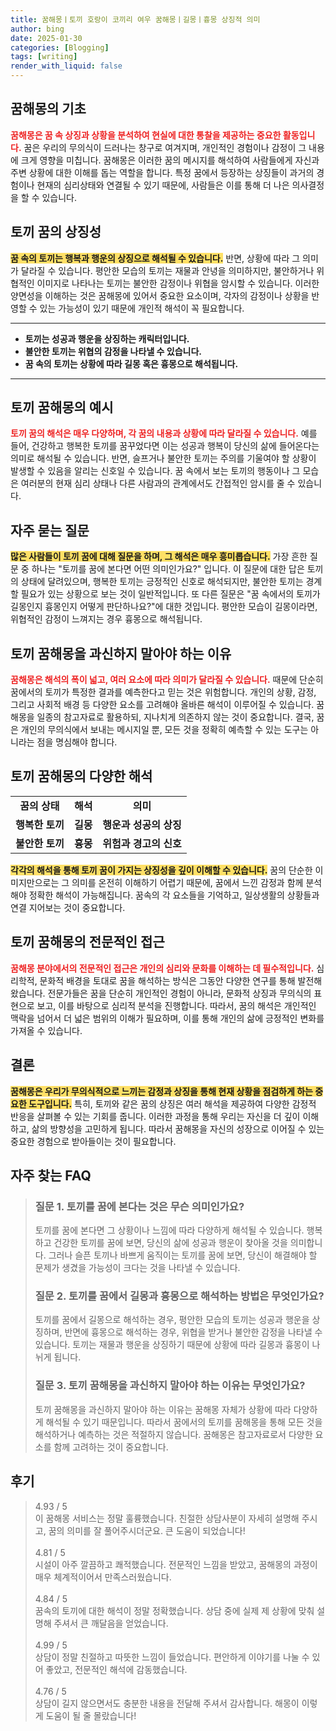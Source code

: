 ```yaml
---
title: 꿈해몽ㅣ토끼 호랑이 코끼리 여우 꿈해몽ㅣ길몽ㅣ흉몽 상징적 의미
author: bing
date: 2025-01-30
categories: [Blogging]
tags: [writing]
render_with_liquid: false
---
```



<h2 id='꿈해몽의 기초'>꿈해몽의 기초</h2>

<p><b><span style="color: #ee2323;">꿈해몽은 꿈 속 상징과 상황을 분석하여 현실에 대한 통찰을 제공하는 중요한 활동입니다.</span></b> 꿈은 우리의 무의식이 드러나는 창구로 여겨지며, 개인적인 경험이나 감정이 그 내용에 크게 영향을 미칩니다. 꿈해몽은 이러한 꿈의 메시지를 해석하여 사람들에게 자신과 주변 상황에 대한 이해를 돕는 역할을 합니다. 특정 꿈에서 등장하는 상징들이 과거의 경험이나 현재의 심리상태와 연결될 수 있기 때문에, 사람들은 이를 통해 더 나은 의사결정을 할 수 있습니다.</p>

<h2 id='토끼 꿈의 상징성'>토끼 꿈의 상징성</h2>

<p><b><span style="background-color: #ffe066;">꿈 속의 토끼는 행복과 행운의 상징으로 해석될 수 있습니다.</span></b> 반면, 상황에 따라 그 의미가 달라질 수 있습니다. 평안한 모습의 토끼는 재물과 안녕을 의미하지만, 불안하거나 위협적인 이미지로 나타나는 토끼는 불안한 감정이나 위협을 암시할 수 있습니다. 이러한 양면성을 이해하는 것은 꿈해몽에 있어서 중요한 요소이며, 각자의 감정이나 상황을 반영할 수 있는 가능성이 있기 때문에 개인적 해석이 꼭 필요합니다.</p>

<hr />

<ul>
    <li><b>토끼는 성공과 행운을 상징하는 캐릭터입니다.</b></li>
    <li><b>불안한 토끼는 위협의 감정을 나타낼 수 있습니다.</b></li>
    <li><b>꿈 속의 토끼는 상황에 따라 길몽 혹은 흉몽으로 해석됩니다.</b></li>
</ul>

<hr />

<h2 id='토끼 꿈해몽의 예시'>토끼 꿈해몽의 예시</h2>

<p><b><span style="color: #ee2323;">토끼 꿈의 해석은 매우 다양하며, 각 꿈의 내용과 상황에 따라 달라질 수 있습니다.</span></b> 예를 들어, 건강하고 행복한 토끼를 꿈꾸었다면 이는 성공과 행복이 당신의 삶에 들어온다는 의미로 해석될 수 있습니다. 반면, 슬프거나 불안한 토끼는 주의를 기울여야 할 상황이 발생할 수 있음을 알리는 신호일 수 있습니다. 꿈 속에서 보는 토끼의 행동이나 그 모습은 여러분의 현재 심리 상태나 다른 사람과의 관계에서도 간접적인 암시를 줄 수 있습니다.</p>

<h2 id='자주 묻는 질문'>자주 묻는 질문</h2>

<p><b><span style="background-color: #ffe066;">많은 사람들이 토끼 꿈에 대해 질문을 하며, 그 해석은 매우 흥미롭습니다.</span></b> 가장 흔한 질문 중 하나는 "토끼를 꿈에 본다면 어떤 의미인가요?" 입니다. 이 질문에 대한 답은 토끼의 상태에 달려있으며, 행복한 토끼는 긍정적인 신호로 해석되지만, 불안한 토끼는 경계할 필요가 있는 상황으로 보는 것이 일반적입니다. 또 다른 질문은 "꿈 속에서의 토끼가 길몽인지 흉몽인지 어떻게 판단하나요?"에 대한 것입니다. 평안한 모습이 길몽이라면, 위협적인 감정이 느껴지는 경우 흉몽으로 해석됩니다.</p>

<h2 id='토끼 꿈해몽을 과신하지 말아야 하는 이유'>토끼 꿈해몽을 과신하지 말아야 하는 이유</h2>

<p><b><span style="color: #ee2323;">꿈해몽은 해석의 폭이 넓고, 여러 요소에 따라 의미가 달라질 수 있습니다.</span></b> 때문에 단순히 꿈에서의 토끼가 특정한 결과를 예측한다고 믿는 것은 위험합니다. 개인의 상황, 감정, 그리고 사회적 배경 등 다양한 요소를 고려해야 올바른 해석이 이루어질 수 있습니다. 꿈해몽을 일종의 참고자료로 활용하되, 지나치게 의존하지 않는 것이 중요합니다. 결국, 꿈은 개인의 무의식에서 보내는 메시지일 뿐, 모든 것을 정확히 예측할 수 있는 도구는 아니라는 점을 명심해야 합니다.</p>

<h2 id='토끼 꿈해몽의 다양한 해석'>토끼 꿈해몽의 다양한 해석</h2>

<table>
    <tr>
        <td style="text-align: center; height: 17px;"><b>꿈의 상태</b></td>
        <td style="text-align: center; height: 17px;"><b>해석</b></td>
        <td style="text-align: center; height: 17px;"><b>의미</b></td>
    </tr>
    <tr>
        <td style="text-align: center; height: 17px;"><b>행복한 토끼</b></td>
        <td style="text-align: center; height: 17px;"><b>길몽</b></td>
        <td style="text-align: center; height: 17px;"><b>행운과 성공의 상징</b></td>
    </tr>
    <tr>
        <td style="text-align: center; height: 17px;"><b>불안한 토끼</b></td>
        <td style="text-align: center; height: 17px;"><b>흉몽</b></td>
        <td style="text-align: center; height: 17px;"><b>위험과 경고의 신호</b></td>
    </tr>
</table>

<p><b><span style="background-color: #ffe066;">각각의 해석을 통해 토끼 꿈이 가지는 상징성을 깊이 이해할 수 있습니다.</span></b> 꿈의 단순한 이미지만으로는 그 의미를 온전히 이해하기 어렵기 때문에, 꿈에서 느낀 감정과 함께 분석해야 정확한 해석이 가능해집니다. 꿈속의 각 요소들을 기억하고, 일상생활의 상황들과 연결 지어보는 것이 중요합니다.</p>

<h2 id='토끼 꿈해몽의 전문적인 접근'>토끼 꿈해몽의 전문적인 접근</h2>

<p><b><span style="color: #ee2323;">꿈해몽 분야에서의 전문적인 접근은 개인의 심리와 문화를 이해하는 데 필수적입니다.</span></b> 심리학적, 문화적 배경을 토대로 꿈을 해석하는 방식은 그동안 다양한 연구를 통해 발전해왔습니다. 전문가들은 꿈을 단순히 개인적인 경험이 아니라, 문화적 상징과 무의식의 표현으로 보고, 이를 바탕으로 심리적 분석을 진행합니다. 따라서, 꿈의 해석은 개인적인 맥락을 넘어서 더 넓은 범위의 이해가 필요하며, 이를 통해 개인의 삶에 긍정적인 변화를 가져올 수 있습니다.</p>

<h2 id='결론'>결론</h2>

<p><b><span style="background-color: #ffe066;">꿈해몽은 우리가 무의식적으로 느끼는 감정과 상징을 통해 현재 상황을 점검하게 하는 중요한 도구입니다.</span></b> 특히, 토끼와 같은 꿈의 상징은 여러 해석을 제공하여 다양한 감정적 반응을 살펴볼 수 있는 기회를 줍니다. 이러한 과정을 통해 우리는 자신을 더 깊이 이해하고, 삶의 방향성을 고민하게 됩니다. 따라서 꿈해몽을 자신의 성장으로 이어질 수 있는 중요한 경험으로 받아들이는 것이 필요합니다.</p>


<h2 id='자주_찾는_FAQ'>자주 찾는 FAQ</h2>
<div itemscope="" itemtype="https://schema.org/FAQPage"> 
<blockquote> 
<div itemscope="" itemprop="mainEntity" itemtype="https://schema.org/Question"> 
<h3 itemprop="name">질문 1. 토끼를 꿈에 본다는 것은 무슨 의미인가요?</h3> 
<div itemscope="" itemprop="acceptedAnswer" itemtype="https://schema.org/Answer"> 
<span itemprop="text"> 
<p>토끼를 꿈에 본다면 그 상황이나 느낌에 따라 다양하게 해석될 수 있습니다. 행복하고 건강한 토끼를 꿈에 보면, 당신의 삶에 성공과 행운이 찾아올 것을 의미합니다. 그러나 슬픈 토끼나 바쁘게 움직이는 토끼를 꿈에 보면, 당신이 해결해야 할 문제가 생겼을 가능성이 크다는 것을 나타낼 수 있습니다.</p> 
</span> 
</div> 
</div> 
<div itemscope="" itemprop="mainEntity" itemtype="https://schema.org/Question"> 
<h3 itemprop="name">질문 2. 토끼를 꿈에서 길몽과 흉몽으로 해석하는 방법은 무엇인가요?</h3> 
<div itemscope="" itemprop="acceptedAnswer" itemtype="https://schema.org/Answer"> 
<span itemprop="text"> 
<p>토끼를 꿈에서 길몽으로 해석하는 경우, 평안한 모습의 토끼는 성공과 행운을 상징하며, 반면에 흉몽으로 해석하는 경우, 위협을 받거나 불안한 감정을 나타낼 수 있습니다. 토끼는 재물과 행운을 상징하기 때문에 상황에 따라 길몽과 흉몽이 나뉘게 됩니다.</p> 
</span> 
</div> 
</div> 
<div itemscope="" itemprop="mainEntity" itemtype="https://schema.org/Question"> 
<h3 itemprop="name">질문 3. 토끼 꿈해몽을 과신하지 말아야 하는 이유는 무엇인가요?</h3> 
<div itemscope="" itemprop="acceptedAnswer" itemtype="https://schema.org/Answer"> 
<span itemprop="text"> 
<p>토끼 꿈해몽을 과신하지 말아야 하는 이유는 꿈해몽 자체가 상황에 따라 다양하게 해석될 수 있기 때문입니다. 따라서 꿈에서의 토끼를 꿈해몽을 통해 모든 것을 해석하거나 예측하는 것은 적절하지 않습니다. 꿈해몽은 참고자료로서 다양한 요소를 함께 고려하는 것이 중요합니다.</p> 
</span> 
</div> 
</div> 
</blockquote> 
</div>
<h2 id='후기'>후기</h2>
<div itemscope itemtype="https://schema.org/Product">
  <blockquote>
  <div itemprop="review" itemscope itemtype="https://schema.org/Review">
      <div itemprop="reviewRating" itemscope itemtype="https://schema.org/Rating"> <span itemprop="ratingValue">4.93</span> / <span itemprop="bestRating">5</span> </div>
      <span itemprop="reviewBody">이 꿈해몽 서비스는 정말 훌륭했습니다. 친절한 상담사분이 자세히 설명해 주시고, 꿈의 의미를 잘 풀어주시더군요. 큰 도움이 되었습니다!</span>
  </div>
  <br>
  <div itemprop="review" itemscope itemtype="https://schema.org/Review">
      <div itemprop="reviewRating" itemscope itemtype="https://schema.org/Rating"> <span itemprop="ratingValue">4.81</span> / <span itemprop="bestRating">5</span> </div>
      <span itemprop="reviewBody">시설이 아주 깔끔하고 쾌적했습니다. 전문적인 느낌을 받았고, 꿈해몽의 과정이 매우 체계적이어서 만족스러웠습니다.</span>
  </div>
  <br>
  <div itemprop="review" itemscope itemtype="https://schema.org/Review">
      <div itemprop="reviewRating" itemscope itemtype="https://schema.org/Rating"> <span itemprop="ratingValue">4.84</span> / <span itemprop="bestRating">5</span> </div>
      <span itemprop="reviewBody">꿈속의 토끼에 대한 해석이 정말 정확했습니다. 상담 중에 실제 제 상황에 맞춰 설명해 주셔서 큰 깨달음을 얻었습니다.</span>
  </div>
  <br>
  <div itemprop="review" itemscope itemtype="https://schema.org/Review">
      <div itemprop="reviewRating" itemscope itemtype="https://schema.org/Rating"> <span itemprop="ratingValue">4.99</span> / <span itemprop="bestRating">5</span> </div>
      <span itemprop="reviewBody">상담이 정말 친절하고 따뜻한 느낌이 들었습니다. 편안하게 이야기를 나눌 수 있어 좋았고, 전문적인 해석에 감동했습니다.</span>
  </div>
  <br>
  <div itemprop="review" itemscope itemtype="https://schema.org/Review">
      <div itemprop="reviewRating" itemscope itemtype="https://schema.org/Rating"> <span itemprop="ratingValue">4.76</span> / <span itemprop="bestRating">5</span> </div>
      <span itemprop="reviewBody">상담이 길지 않으면서도 충분한 내용을 전달해 주셔서 감사합니다. 해몽이 이렇게 도움이 될 줄 몰랐습니다!</span>
  </div>
  </blockquote>
</div>
